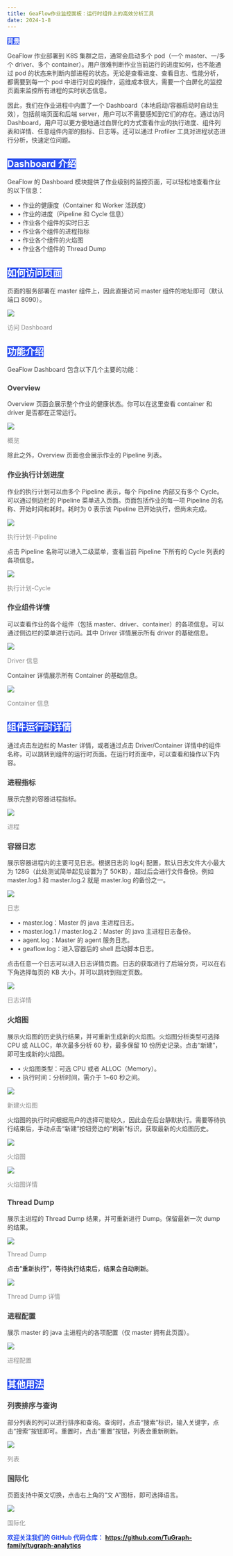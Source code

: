 ```yaml
---
title: GeaFlow作业监控面板：运行时组件上的高效分析工具
date: 2024-1-8
---
```


**<font style="color:rgb(255, 255, 255);background-color:rgb(38, 75, 239);">背景</font>**

<font style="color:rgb(63, 63, 63);">GeaFlow 作业部署到 K8S 集群之后，通常会启动多个 pod（一个 master、一/多个 driver、多个 container）。用户很难判断作业当前运行的进度如何，也不能通过 pod 的状态来判断内部进程的状态。无论是查看进度、查看日志、性能分析，都需要到每一个 pod 中进行对应的操作，运维成本很大，需要一个白屏化的监控页面来监控所有进程的实时状态信息。</font>

<!-- truncate -->

<font style="color:rgb(63, 63, 63);">因此，我们在作业进程中内置了一个 Dashboard（本地启动/容器启动时自动生效），包括前端页面和后端 server，用户可以不需要感知到它们的存在。通过访问 Dashboard，用户可以更方便地通过白屏化的方式查看作业的执行进度、组件列表和详情、任意组件内部的指标、日志等。还可以通过 Profiler 工具对进程状态进行分析，快速定位问题。</font>

## <font style="color:rgb(255, 255, 255);background-color:rgb(38, 75, 239);">Dashboard 介绍</font>

<font style="color:rgb(63, 63, 63);">GeaFlow 的 Dashboard 模块提供了作业级别的监控页面，可以轻松地查看作业的以下信息：</font>

- <font style="color:rgb(63, 63, 63);">• 作业的健康度（Container 和 Worker 活跃度）</font>
- <font style="color:rgb(63, 63, 63);">• 作业的进度（Pipeline 和 Cycle 信息）</font>
- <font style="color:rgb(63, 63, 63);">• 作业各个组件的实时日志</font>
- <font style="color:rgb(63, 63, 63);">• 作业各个组件的进程指标</font>
- <font style="color:rgb(63, 63, 63);">• 作业各个组件的火焰图</font>
- <font style="color:rgb(63, 63, 63);">• 作业各个组件的 Thread Dump</font>

## <font style="color:rgb(255, 255, 255);background-color:rgb(38, 75, 239);">如何访问页面</font>

<font style="color:rgb(63, 63, 63);">页面的服务部署在 master 组件上，因此直接访问 master 组件的地址即可（默认端口 8090）。</font>

![](https://intranetproxy.alipay.com/skylark/lark/0/2025/webp/96961/1756793098209-7021c573-42ab-433d-b50f-1bc3cc0408e5.webp)

<font style="color:rgb(136, 136, 136);">访问 Dashboard</font>

## <font style="color:rgb(255, 255, 255);background-color:rgb(38, 75, 239);">功能介绍</font>

<font style="color:rgb(63, 63, 63);">GeaFlow Dashboard 包含以下几个主要的功能：</font>

### <font style="color:rgb(63, 63, 63);">Overview</font>

<font style="color:rgb(63, 63, 63);">Overview 页面会展示整个作业的健康状态。你可以在这里查看 container 和 driver 是否都在正常运行。</font>

![](https://intranetproxy.alipay.com/skylark/lark/0/2025/png/96961/1756793098173-58d6a3ba-3daf-4f05-b8e5-696bc3279d79.png)

<font style="color:rgb(136, 136, 136);">概览</font>

<font style="color:rgb(63, 63, 63);">除此之外，Overview 页面也会展示作业的 Pipeline 列表。</font>

### <font style="color:rgb(63, 63, 63);">作业执行计划进度</font>

<font style="color:rgb(63, 63, 63);">作业的执行计划可以由多个 Pipeline 表示，每个 Pipeline 内部又有多个 Cycle。可以通过侧边栏的 Pipeline 菜单进入页面。页面包括作业的每一项 Pipeline 的名称、开始时间和耗时。耗时为 0 表示该 Pipeline 已开始执行，但尚未完成。</font>

![](https://intranetproxy.alipay.com/skylark/lark/0/2025/webp/96961/1756793098221-c1c1d7c1-7ccf-41db-a22d-2a3636b5c92d.webp)

<font style="color:rgb(136, 136, 136);">执行计划-Pipeline</font>

<font style="color:rgb(63, 63, 63);">点击 Pipeline 名称可以进入二级菜单，查看当前 Pipeline 下所有的 Cycle 列表的各项信息。</font>

![](https://intranetproxy.alipay.com/skylark/lark/0/2025/webp/96961/1756793098507-d8e6e358-b42f-4fe9-a57b-83ceb1c09294.webp)

<font style="color:rgb(136, 136, 136);">执行计划-Cycle</font>

### <font style="color:rgb(63, 63, 63);">作业组件详情</font>

<font style="color:rgb(63, 63, 63);">可以查看作业的各个组件（包括 master、driver、container）的各项信息。可以通过侧边栏的菜单进行访问。其中 Driver 详情展示所有 driver 的基础信息。</font>

![](https://intranetproxy.alipay.com/skylark/lark/0/2025/webp/96961/1756793098220-80f3e4fc-2d81-412d-a716-b3ebcbc0e0c5.webp)

<font style="color:rgb(136, 136, 136);">Driver 信息</font>

<font style="color:rgb(63, 63, 63);">Container 详情展示所有 Container 的基础信息。</font>

![](https://intranetproxy.alipay.com/skylark/lark/0/2025/webp/96961/1756793098892-0b69647c-ebfa-414a-b035-ee3f968eb739.webp)

<font style="color:rgb(136, 136, 136);">Container 信息</font>

## <font style="color:rgb(255, 255, 255);background-color:rgb(38, 75, 239);">组件运行时详情</font>

<font style="color:rgb(63, 63, 63);">通过点击左边栏的 Master 详情，或者通过点击 Driver/Container 详情中的组件名称，可以跳转到组件的运行时页面。在运行时页面中，可以查看和操作以下内容。</font>

### <font style="color:rgb(63, 63, 63);">进程指标</font>

<font style="color:rgb(63, 63, 63);">展示完整的容器进程指标。</font>

![](https://intranetproxy.alipay.com/skylark/lark/0/2025/webp/96961/1756793098879-738e9387-65e2-4890-b7f1-c0b5c11c0785.webp)

<font style="color:rgb(136, 136, 136);">进程</font>

### <font style="color:rgb(63, 63, 63);">容器日志</font>

<font style="color:rgb(63, 63, 63);">展示容器进程内的主要可见日志。根据日志的 log4j 配置，默认日志文件大小最大为 128G（此处测试简单起见设置为了 50KB），超过后会进行文件备份。例如 master.log.1 和 master.log.2 就是 master.log 的备份之一。</font>

![](https://intranetproxy.alipay.com/skylark/lark/0/2025/png/96961/1756793098881-c8d63f64-a55a-4630-860e-a9ac393c8d5f.png)

<font style="color:rgb(136, 136, 136);">日志</font>

- <font style="color:rgb(63, 63, 63);">• master.log：Master 的 java 主进程日志。</font>
- <font style="color:rgb(63, 63, 63);">• master.log.1 / master.log.2：Master 的 java 主进程日志备份。</font>
- <font style="color:rgb(63, 63, 63);">• agent.log：Master 的 agent 服务日志。</font>
- <font style="color:rgb(63, 63, 63);">• geaflow.log：进入容器后的 shell 启动脚本日志。</font>

<font style="color:rgb(63, 63, 63);">点击任意一个日志可以进入日志详情页面。日志的获取进行了后端分页，可以在右下角选择每页的 KB 大小，并可以跳转到指定页数。</font>

![](https://intranetproxy.alipay.com/skylark/lark/0/2025/png/96961/1756793098971-c35b69f1-c697-4c03-b0ab-63b07b3056a7.png)

<font style="color:rgb(136, 136, 136);">日志详情</font>

### <font style="color:rgb(63, 63, 63);">火焰图</font>

<font style="color:rgb(63, 63, 63);">展示火焰图的历史执行结果，并可重新生成新的火焰图。火焰图分析类型可选择 CPU 或 ALLOC，单次最多分析 60 秒，最多保留 10 份历史记录。点击“新建”，即可生成新的火焰图。</font>

- <font style="color:rgb(63, 63, 63);">• 火焰图类型：可选 CPU 或者 ALLOC（Memory）。</font>
- <font style="color:rgb(63, 63, 63);">• 执行时间：分析时间，需介于 1~60 秒之间。</font>

![](https://intranetproxy.alipay.com/skylark/lark/0/2025/webp/96961/1756793099252-b0c3eda1-6c4a-436c-8fdb-d5dc4d512b07.webp)

<font style="color:rgb(136, 136, 136);">新建火焰图</font>

<font style="color:rgb(63, 63, 63);">火焰图的执行时间根据用户的选择可能较久，因此会在后台静默执行。需要等待执行结束后，手动点击“新建”按钮旁边的“刷新”标识，获取最新的火焰图历史。</font>

![](https://intranetproxy.alipay.com/skylark/lark/0/2025/webp/96961/1756793099460-84ce2b9f-b039-4f4f-92a3-f190fffe0783.webp)

<font style="color:rgb(136, 136, 136);">火焰图</font>

![](https://intranetproxy.alipay.com/skylark/lark/0/2025/webp/96961/1756793099539-13301d00-9356-4a21-8bb2-93a2b2bcba65.webp)

<font style="color:rgb(136, 136, 136);">火焰图详情</font>

### <font style="color:rgb(63, 63, 63);">Thread Dump</font>

<font style="color:rgb(63, 63, 63);">展示主进程的 Thread Dump 结果，并可重新进行 Dump。保留最新一次 dump 的结果。</font>

![](https://intranetproxy.alipay.com/skylark/lark/0/2025/webp/96961/1756793099506-8abd75fa-9af7-45ca-aa38-daa2dbf283c1.webp)

<font style="color:rgb(136, 136, 136);">Thread Dump</font>

<font style="color:rgb(0, 0, 0);">点击“重新执行”，等待执行结束后，结果会自动刷新。</font>

![](https://intranetproxy.alipay.com/skylark/lark/0/2025/webp/96961/1756793099804-10bdba95-7acf-4c2e-b761-35fc69e9d433.webp)

<font style="color:rgb(136, 136, 136);">Thread Dump 详情</font>

### <font style="color:rgb(63, 63, 63);">进程配置</font>

<font style="color:rgb(63, 63, 63);">展示 master 的 java 主进程内的各项配置（仅 master 拥有此页面）。</font>

![](https://intranetproxy.alipay.com/skylark/lark/0/2025/webp/96961/1756793099797-57cd44ca-c0c2-4ac7-bee7-ee15c954a0ec.webp)

<font style="color:rgb(136, 136, 136);">进程配置</font>

## <font style="color:rgb(255, 255, 255);background-color:rgb(38, 75, 239);">其他用法</font>

### <font style="color:rgb(63, 63, 63);">列表排序与查询</font>

<font style="color:rgb(63, 63, 63);">部分列表的列可以进行排序和查询。查询时，点击“搜索”标识，输入关键字，点击“搜索”按钮即可。重置时，点击“重置”按钮，列表会重新刷新。</font>

![](https://intranetproxy.alipay.com/skylark/lark/0/2025/webp/96961/1756793100051-eedd3155-4a9a-4da9-914e-dfb51052a80b.webp)

<font style="color:rgb(136, 136, 136);">列表</font>

### <font style="color:rgb(63, 63, 63);">国际化</font>

<font style="color:rgb(63, 63, 63);">页面支持中英文切换，点击右上角的“文 A”图标，即可选择语言。</font>

![](https://intranetproxy.alipay.com/skylark/lark/0/2025/webp/96961/1756793100138-fcedef5b-fba1-4134-93da-a097aa788b51.webp)

<font style="color:rgb(136, 136, 136);">国际化</font>

**<font style="color:rgb(38, 75, 239);">欢迎关注我们的 GitHub 代码仓库：</font>**<font style="color:rgb(63, 63, 63);"> </font>**<font style="color:rgb(38, 75, 239);">https://github.com/TuGraph-family/tugraph-analytics</font>**

